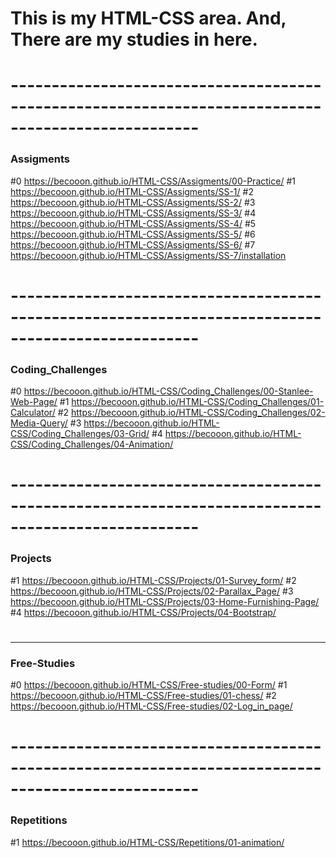 # This is my HTML-CSS area. And, There are my studies in here.

# ---------------------------------------------------------------------------------------------------

### Assigments

#0 https://becooon.github.io/HTML-CSS/Assigments/00-Practice/
#1 https://becooon.github.io/HTML-CSS/Assigments/SS-1/
#2 https://becooon.github.io/HTML-CSS/Assigments/SS-2/
#3 https://becooon.github.io/HTML-CSS/Assigments/SS-3/
#4 https://becooon.github.io/HTML-CSS/Assigments/SS-4/
#5 https://becooon.github.io/HTML-CSS/Assigments/SS-5/
#6 https://becooon.github.io/HTML-CSS/Assigments/SS-6/
#7 https://becooon.github.io/HTML-CSS/Assigments/SS-7/installation

# ---------------------------------------------------------------------------------------------------

### Coding_Challenges

#0 https://becooon.github.io/HTML-CSS/Coding_Challenges/00-Stanlee-Web-Page/
#1 https://becooon.github.io/HTML-CSS/Coding_Challenges/01-Calculator/
#2 https://becooon.github.io/HTML-CSS/Coding_Challenges/02-Media-Query/
#3 https://becooon.github.io/HTML-CSS/Coding_Challenges/03-Grid/
#4 https://becooon.github.io/HTML-CSS/Coding_Challenges/04-Animation/

# ---------------------------------------------------------------------------------------------------

### Projects

#1 https://becooon.github.io/HTML-CSS/Projects/01-Survey_form/
#2 https://becooon.github.io/HTML-CSS/Projects/02-Parallax_Page/
#3 https://becooon.github.io/HTML-CSS/Projects/03-Home-Furnishing-Page/
#4 https://becooon.github.io/HTML-CSS/Projects/04-Bootstrap/

#
----------------------------------------------------------------------------------------------------

### Free-Studies

#0 https://becooon.github.io/HTML-CSS/Free-studies/00-Form/
#1 https://becooon.github.io/HTML-CSS/Free-studies/01-chess/
#2 https://becooon.github.io/HTML-CSS/Free-studies/02-Log_in_page/

# ---------------------------------------------------------------------------------------------------

### Repetitions

#1 https://becooon.github.io/HTML-CSS/Repetitions/01-animation/

